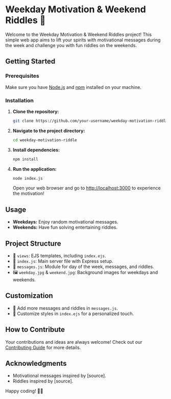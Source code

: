 # Weekday Motivation & Weekend Riddles 🚀

Welcome to the Weekday Motivation & Weekend Riddles project! This simple web app aims to lift your spirits with motivational messages during the week and challenge you with fun riddles on the weekends.

## Getting Started

### Prerequisites

Make sure you have [Node.js](https://nodejs.org/) and [npm](https://www.npmjs.com/) installed on your machine.

### Installation

1. **Clone the repository:**

    ```bash
    git clone https://github.com/your-username/weekday-motivation-riddle.git
    ```

2. **Navigate to the project directory:**

    ```bash
    cd weekday-motivation-riddle
    ```

3. **Install dependencies:**

    ```bash
    npm install
    ```

4. **Run the application:**

    ```bash
    node index.js
    ```

    Open your web browser and go to [http://localhost:3000](http://localhost:3000) to experience the motivation!

## Usage

- **Weekdays:** Enjoy random motivational messages.
- **Weekends:** Have fun solving entertaining riddles.

## Project Structure

- 📁 `views`: EJS templates, including `index.ejs`.
- 📄 `index.js`: Main server file with Express setup.
- 📄 `messages.js`: Module for day of the week, messages, and riddles.
- 🖼️ `weekday.jpg` & `weekend.jpg`: Background images for weekdays and weekends.

## Customization

- 📝 Add more messages and riddles in `messages.js`.
- 🎨 Customize styles in `index.ejs` for a personalized touch.

## How to Contribute

Your contributions and ideas are always welcome! Check out our [Contributing Guide](CONTRIBUTING.md) for more details.

## Acknowledgments

- Motivational messages inspired by [source].
- Riddles inspired by [source].

Happy coding! 🚀✨
